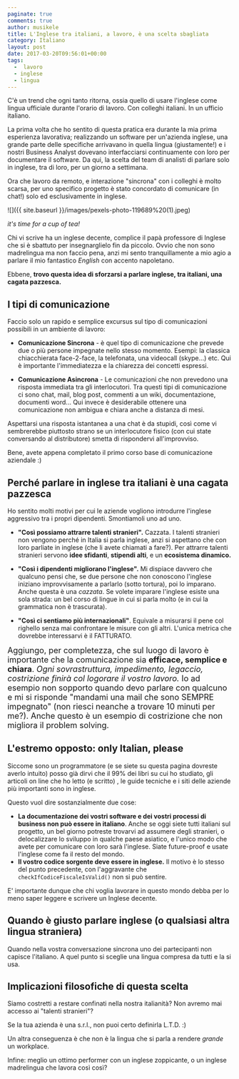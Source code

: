 ```yaml
---
paginate: true
comments: true
author: musikele
title: L'Inglese tra italiani, a lavoro, è una scelta sbagliata
category: Italiano
layout: post
date: 2017-03-20T09:56:01+00:00
tags:
  -  lavoro
  - inglese
  - lingua
---
```



C'è un trend che ogni tanto ritorna, ossia quello di usare l'inglese come lingua ufficiale durante l'orario di lavoro. Con colleghi italiani. In un ufficio italiano.

La prima volta che ho sentito di questa pratica era durante la mia prima esperienza lavorativa; realizzando un software per un'azienda inglese, una grande parte delle specifiche arrivavano in quella lingua (giustamente!) e i nostri Business Analyst dovevano interfacciarsi continuamente con loro per documentare il software. Da qui, la scelta del team di analisti di parlare solo in inglese, tra di loro, per un giorno a settimana.

Ora che lavoro da remoto, e interazione "sincrona" con i colleghi è molto scarsa, per uno specifico progetto è stato concordato di comunicare (in chat!) solo ed esclusivamente in inglese.

![]({{ site.baseurl }}/images/pexels-photo-119689%20(1).jpeg)



*it's time for a cup of tea!*

Chi vi scrive ha un inglese decente, complice il papà professore di Inglese che si è sbattuto per insegnarglielo fin da piccolo. Ovvio che non sono madrelingua ma non faccio pena, anzi mi sento tranquillamente a mio agio a parlare il mio fantastico *English* con accento napoletano.

Ebbene, **trovo questa idea di sforzarsi a parlare inglese, tra italiani, una cagata pazzesca.**

## I tipi di comunicazione

Faccio solo un rapido e semplice excursus sul tipo di comunicazioni possibili in un ambiente di lavoro:
* <p><strong>Comunicazione Sincrona</strong> - è quel tipo di comunicazione che prevede due o più persone impegnate nello stesso momento. Esempi: la classica chiacchierata face-2-face, la telefonata, una videocall (skype...) etc. Qui è importante l'immediatezza e la chiarezza dei concetti espressi.</p>
* <p><strong>Comunicazione Asincrona</strong> - Le comunicazioni che non prevedono una risposta immediata tra gli interlocutori. Tra questi tipi di comunicazione ci sono chat, mail, blog post, commenti a un wiki, documentazione, documenti word... Qui invece è desiderabile ottenere una comunicazione non ambigua e chiara anche a distanza di mesi.</p>

Aspettarsi una risposta istantanea a una chat è da stupidi, così come vi sembrerebbe piuttosto strano se un interlocutore fisico (con cui state conversando al distributore) smetta di rispondervi all'improvviso.

Bene, avete appena completato il primo corso base di comunicazione aziendale :)

## Perché parlare in inglese tra italiani è una cagata pazzesca

Ho sentito molti motivi per cui le aziende vogliono introdurre l'inglese aggressivo tra i propri dipendenti. Smontiamoli uno ad uno.
* <p><strong>"Così possiamo attrarre talenti stranieri".</strong>&nbsp;Cazzata. I talenti stranieri non vengono perché in Italia si parla inglese, anzi si aspettano che con loro parliate in inglese (che li avete chiamati a fare?). Per attrarre talenti stranieri servono <strong>idee sfidanti</strong>, <strong>stipendi alti</strong>, e un&nbsp;<strong>ecosistema dinamico.</strong></p>
* <p><strong>"Così i dipendenti migliorano l'inglese".</strong> Mi dispiace davvero che qualcuno pensi che, se due persone che non conoscono l'inglese iniziano improvvisamente a parlarlo (sotto tortura), poi lo imparano. Anche questa è una <em>cazzata</em>. Se volete imparare l'inglese esiste una sola strada: un bel corso di lingue in cui si parla molto (e in cui la grammatica non è trascurata).</p>
* <p><strong>"Così ci sentiamo più internazionali"</strong>. Equivale a misurarsi il pene col righello senza mai confrontare le misure con gli altri. L'unica metrica che dovrebbe interessarvi è il FATTURATO.</p>

<span style="font-size: 18px;">Aggiungo, per completezza, che sul luogo di lavoro è importante che la comunicazione sia <strong>efficace, semplice e chiara</strong>. <em>Ogni sovrastruttura, impedimento, legaccio, costrizione finirà col logorare il vostro lavoro.</em> Io ad esempio non sopporto quando devo parlare con qualcuno e mi si risponde "mandami una mail che sono SEMPRE impegnato" (non riesci neanche a trovare 10 minuti per me?). Anche questo è un esempio di costrizione che non migliora il problem solving.&nbsp;</span>

## L'estremo opposto: only Italian, please

Siccome sono un programmatore (e se siete su questa pagina dovreste averlo intuito) posso già dirvi che il 99% dei libri su cui ho studiato, gli articoli on line che ho letto (e scritto) , le guide tecniche e i siti delle aziende più importanti sono in inglese.

Questo vuol dire sostanzialmente due cose:
* **La documentazione dei vostri software e dei vostri processi di business non può essere in italiano**. Anche se oggi siete tutti italiani sul progetto, un bel giorno potreste trovarvi ad assumere degli stranieri, o delocalizzare lo sviluppo in qualche paese asiatico, e l'unico modo che avete per comunicare con loro sarà l'inglese. Siate future-proof e usate l'inglese come fa il resto del mondo.
* **Il vostro codice sorgente deve essere in inglese.** Il motivo è lo stesso del punto precedente, con l'aggravante che `checkIfCodiceFiscaleIsValid()` non si può sentire.

E' importante dunque che chi voglia lavorare in questo mondo debba per lo meno saper leggere e scrivere un Inglese decente.

## Quando è giusto parlare inglese (o qualsiasi altra lingua straniera)

Quando nella vostra conversazione sincrona uno dei partecipanti non capisce l'italiano. A quel punto si sceglie una lingua compresa da tutti e la si usa.

## Implicazioni filosofiche di questa scelta

Siamo costretti a restare confinati nella nostra italianità? Non avremo mai accesso ai "talenti stranieri"?

Se la tua azienda è una s.r.l., non puoi certo definirla L.T.D. :)

Un altra conseguenza è che non è la lingua che si parla a rendere *grande* un workplace.

Infine: meglio un ottimo performer con un inglese zoppicante, o un  inglese madrelingua che lavora così così?